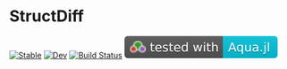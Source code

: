 # StructDiff

[![Stable](https://img.shields.io/badge/docs-stable-blue.svg)](https://theogf.github.io/StructDiff.jl/stable/)
[![Dev](https://img.shields.io/badge/docs-dev-blue.svg)](https://theogf.github.io/StructDiff.jl/dev/)
[![Build Status](https://github.com/theogf/StructDiff.jl/actions/workflows/CI.yml/badge.svg?branch=main)](https://github.com/theogf/StructDiff.jl/actions/workflows/CI.yml?query=branch%3Amain)
[![Aqua](https://raw.githubusercontent.com/JuliaTesting/Aqua.jl/master/badge.svg)](https://github.com/JuliaTesting/Aqua.jl)
